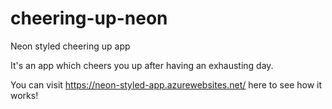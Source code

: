# cheering-up-neon
Neon styled cheering up app

It's an app which cheers you up after having an exhausting day.

You can visit https://neon-styled-app.azurewebsites.net/ here to see how it works!
